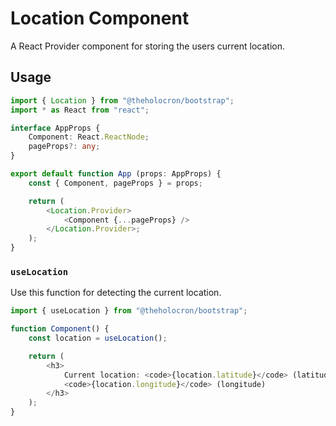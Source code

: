 # Location Component

A React Provider component for storing the users current location.

## Usage

```typescript
import { Location } from "@theholocron/bootstrap";
import * as React from "react";

interface AppProps {
    Component: React.ReactNode;
    pageProps?: any;
}

export default function App (props: AppProps) {
    const { Component, pageProps } = props;

    return (
        <Location.Provider>
            <Component {...pageProps} />
        </Location.Provider>;
    );
}
```

### `useLocation`

Use this function for detecting the current location.

```typescript
import { useLocation } from "@theholocron/bootstrap";

function Component() {
	const location = useLocation();

	return (
		<h3>
			Current location: <code>{location.latitude}</code> (latitude),{" "}
			<code>{location.longitude}</code> (longitude)
		</h3>
	);
}
```
